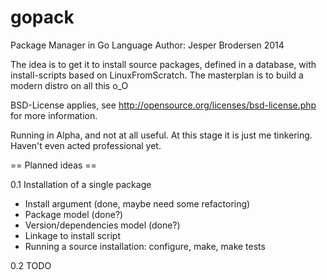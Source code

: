 gopack
======

Package Manager in Go Language
Author: Jesper Brodersen 2014

The idea is to get it to install source packages, defined in a database, with install-scripts based on LinuxFromScratch.
The masterplan is to build a modern distro on all this o_O

BSD-License applies, see http://opensource.org/licenses/bsd-license.php for more information.


Running in Alpha, and not at all useful. At this stage it is just me tinkering. Haven't even acted professional yet.

== Planned ideas ==

0.1 Installation of a single package
* Install argument (done, maybe need some refactoring)
* Package model (done?)
* Version/dependencies model (done?)
* Linkage to install script
* Running a source installation: configure, make, make tests

0.2 TODO
